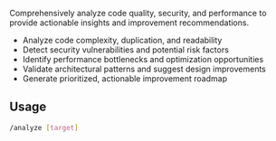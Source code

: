 Comprehensively analyze code quality, security, and performance to provide actionable insights and improvement recommendations.

- Analyze code complexity, duplication, and readability
- Detect security vulnerabilities and potential risk factors
- Identify performance bottlenecks and optimization opportunities
- Validate architectural patterns and suggest design improvements
- Generate prioritized, actionable improvement roadmap

## Usage
```bash
/analyze [target]
```
